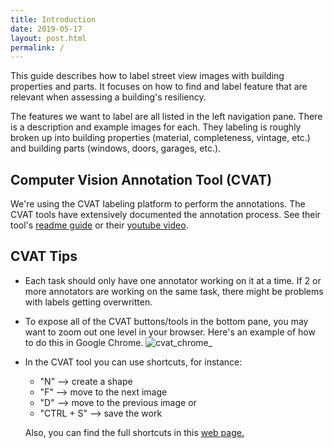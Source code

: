 ```yaml
---
title: Introduction
date: 2019-05-17
layout: post.html
permalink: /
---
```


This guide describes how to label street view images with building properties and parts. It focuses on how to find and label feature that are relevant when assessing a building's resiliency.

The features we want to label are all listed in the left navigation pane. There is a description and example images for each. They labeling is roughly broken up into building properties (material, completeness, vintage, etc.) and building parts (windows, doors, garages, etc.).

## Computer Vision Annotation Tool (CVAT)
We're using the CVAT labeling platform to perform the annotations. The CVAT tools have extensively documented the annotation process. See their tool's [readme guide]() or their [youtube video]().

## CVAT Tips
- Each task should only have one annotator working on it at a time. If 2 or more annotators are working on the same task, there might be problems with labels getting overwritten.

- To expose all of the CVAT buttons/tools in the bottom pane, you may want to zoom out one level in your browser. Here's an example of how to do this in Google Chrome.
![cvat_chrome_](/assets/graphics/content_blogs/cvat_tips1.gif)


- In the CVAT tool you can use shortcuts, for instance:
    - "N" --> create a shape
    - "F" --> move to the next image
    - "D" --> move to the previous image or
    - "CTRL + S" --> save the work 

    Also, you can find the full shortcuts in this [web page.](https://github.com/opencv/cvat/blob/develop/cvat/apps/documentation/user_guide.md#shortcuts)